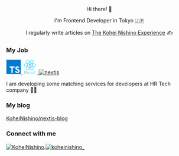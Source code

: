 <div align="center">
  <p>Hi there! 👋</p>
  <p>I'm Frontend Developer in Tokyo 🇯🇵</p>
  <p>I regularly write articles on <a href="https:koheinishino.com" target="blank">The Kohei Nishino Experience</a> ✍️</p>
</div>

### My Job

<p>
  <a href="https://www.typescriptlang.org/" target="_blank" rel="noreferrer">
    <img src="https://raw.githubusercontent.com/devicons/devicon/master/icons/typescript/typescript-original.svg" alt="typescript" width="40" height="40"/>   </a>
  <a href="https://reactjs.org/" target="_blank" rel="noreferrer">
    <img src="https://raw.githubusercontent.com/devicons/devicon/master/icons/react/react-original-wordmark.svg" alt="react" width="40" height="40"/>
  </a>
  <a href="https://nextjs.org/" target="_blank" rel="noreferrer">
    <img src="https://cdn.worldvectorlogo.com/logos/nextjs-2.svg" alt="nextjs" width="40" height="40"/>
  </a>
</p>

<p>I am developing some matching services for developers at HR Tech company 🧑‍💻</p>

### My blog

<a href="https://github.com/KoheiNishino/nextjs-blog" target="blank">KoheiNishino/nextjs-blog</a>

### Connect with me

<p>
  <a href="https://github.com/KoheiNishino" target="blank">
    <img align="center" src="https://raw.githubusercontent.com/rahuldkjain/github-profile-readme-generator/master/src/images/icons/Social/github.svg" alt="KoheiNishino" height="30" width="40" />
  </a>
  <a href="https://twitter.com/koheinishino_" target="blank">
    <img align="center" src="https://raw.githubusercontent.com/rahuldkjain/github-profile-readme-generator/master/src/images/icons/Social/twitter.svg" alt="koheinishino_" height="30" width="40" />
  </a>
</p>
